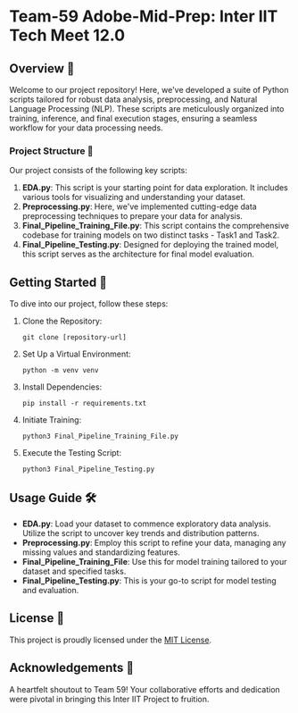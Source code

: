 
# Team-59 Adobe-Mid-Prep: Inter IIT Tech Meet 12.0

## Overview 🌟
Welcome to our project repository! Here, we've developed a suite of Python scripts tailored for robust data analysis, preprocessing, and Natural Language Processing (NLP). These scripts are meticulously organized into training, inference, and final execution stages, ensuring a seamless workflow for your data processing needs.

### Project Structure 📁
Our project consists of the following key scripts:

1. **EDA.py**: This script is your starting point for data exploration. It includes various tools for visualizing and understanding your dataset.
2. **Preprocessing.py**: Here, we've implemented cutting-edge data preprocessing techniques to prepare your data for analysis.
3. **Final_Pipeline_Training_File.py**: This script contains the comprehensive codebase for training models on two distinct tasks - Task1 and Task2.
4. **Final_Pipeline_Testing.py**: Designed for deploying the trained model, this script serves as the architecture for final model evaluation.

## Getting Started 🚀
To dive into our project, follow these steps:

1. Clone the Repository:
   ```shell
   git clone [repository-url]
   ```
2. Set Up a Virtual Environment:
   ```shell
   python -m venv venv
   ```
3. Install Dependencies:
   ```shell
   pip install -r requirements.txt
   ```
4. Initiate Training:
   ```shell
   python3 Final_Pipeline_Training_File.py
   ```
5. Execute the Testing Script:
   ```shell
   python3 Final_Pipeline_Testing.py
   ```

## Usage Guide 🛠️
- **EDA.py**: Load your dataset to commence exploratory data analysis. Utilize the script to uncover key trends and distribution patterns.
- **Preprocessing.py**: Employ this script to refine your data, managing any missing values and standardizing features.
- **Final_Pipeline_Training_File**: Use this for model training tailored to your dataset and specified tasks.
- **Final_Pipeline_Testing.py**: This is your go-to script for model testing and evaluation.

## License 📄
This project is proudly licensed under the [MIT License](LICENSE).

## Acknowledgements 💖
A heartfelt shoutout to Team 59! Your collaborative efforts and dedication were pivotal in bringing this Inter IIT Project to fruition.
